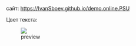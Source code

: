 сайт:
https://IvanSboev.github.io/demo.online.PSU

Цвет текста:
<font color="#008B8B" face="Liberation Serif">    </font>
<font face="Liberation Serif">    </font>

<figure class = "wee">
<img src = "wee.jpg">
<figcaption>preview</figcaption>
</figure>

